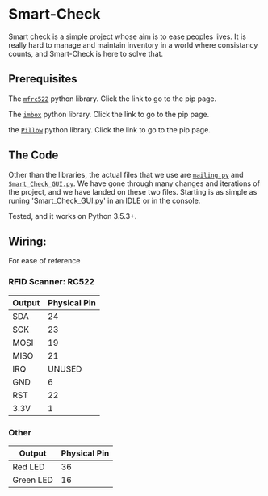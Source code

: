 # Smart-Check

Smart check is a simple project whose aim is to ease peoples lives. It is really hard to manage and maintain inventory in a world where consistancy counts, and Smart-Check is here to solve that.

## Prerequisites
The [`mfrc522`](https://pypi.org/project/mfrc522/) python library. Click the link to go to the pip page.

The [`imbox`](https://pypi.org/project/imbox/) python library. Click the link to go to the pip page.

the [`Pillow`](https://pypi.org/project/Pillow/) python library. Click the link to go to the pip page.

## The Code
Other than the libraries, the actual files that we use are [`mailing.py`](mailing.py) and [`Smart_Check_GUI.py`](Smart_Check_GUI.py). We have gone through many changes and iterations of the project, and we have landed on these two files. Starting is as simple as runing 'Smart_Check_GUI.py' in an IDLE or in the console.

Tested, and it works on Python 3.5.3+.

## Wiring:
For ease of reference

### RFID Scanner: RC522

| Output | Physical Pin |
| ---- | ---- | 
| SDA | 24 |
| SCK | 23 | 
| MOSI | 19 |
| MISO | 21 |
| IRQ | UNUSED |
|GND | 6 |
| RST | 22 |
| 3.3V | 1 |

### Other
| Output | Physical Pin |
| --- | --- |
| Red LED | 36 |
| Green LED | 16 |
